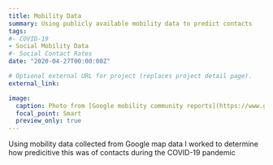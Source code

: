 ```yaml
---
title: Mobility Data
summary: Using publicly available mobility data to predict contacts
tags:
#- COVID-19
- Social Mobility Data
#- Social Contact Rates
date: "2020-04-27T00:00:00Z"

# Optional external URL for project (replaces project detail page).
external_link: 

image:
  caption: Photo from [Google mobility community reports](https://www.google.com/covid19/mobility/)
  focal_point: Smart
  preview_only: true
---
```


Using mobility data collected from Google map data I worked to determine how predicitive this was of contacts during the COVID-19 pandemic